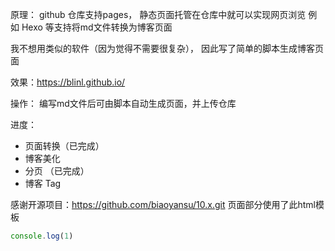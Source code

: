 原理：
github 仓库支持pages， 静态页面托管在仓库中就可以实现网页浏览
例如 Hexo 等支持将md文件转换为博客页面

我不想用类似的软件（因为觉得不需要很复杂）， 因此写了简单的脚本生成博客页面

效果：https://blinl.github.io/

操作：
编写md文件后可由脚本自动生成页面，并上传仓库


进度：
 - 页面转换（已完成）
 - 博客美化
 - 分页 （已完成）
 - 博客 Tag

感谢开源项目：https://github.com/biaoyansu/10.x.git 页面部分使用了此html模板

```js
console.log(1)
```

